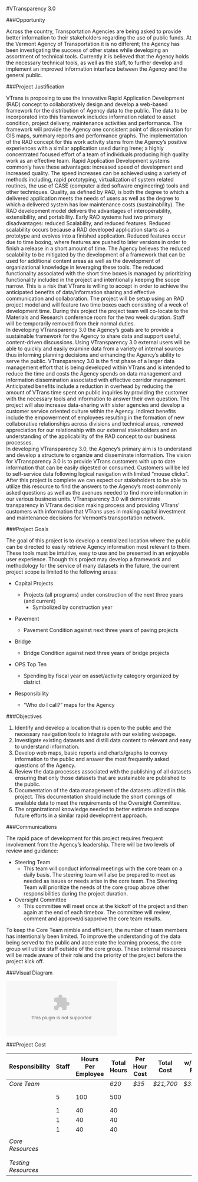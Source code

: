 #VTransparency 3.0

###Opportunity

Across the country, Transportation Agencies are being asked to provide better information to their stakeholders regarding the use of public funds.  At the Vermont Agency of Transportation it is no different; the Agency has been investigating the success of other states while developing an assortment of technical tools.  Currently it is believed that the Agency holds the necessary technical tools, as well as the staff, to further develop and implement an improved information interface between the Agency and the general public.  

###Project Justification

VTrans is proposing to use the innovative Rapid Application Development (RAD) concept to collaboratively design and develop a web-based framework for the distribution of Agency data to the public.  The data to be incorporated into this framework includes information related to asset condition, project delivery, maintenance activities and performance.  The framework will provide the Agency one consistent point of dissemination for GIS maps, summary reports and performance graphs.  The implementation of the RAD concept for this work activity stems from the Agency’s positive experiences with a similar application used during Irene; a highly concentrated focused effort of a team of individuals producing high quality work as an effective team. 
Rapid Application Development systems commonly have these advantages: increased speed of development and increased quality. The speed increases can be achieved using a variety of methods including, rapid prototyping, virtualization of system related routines, the use of CASE (computer aided software engineering) tools and other techniques. Quality, as defined by RAD, is both the degree to which a delivered application meets the needs of users as well as the degree to which a delivered system has low maintenance costs (sustainability). The RAD development model delivers the advantages of interoperability, extensibility, and portability. Early RAD systems had two primary disadvantages: reduced Scalability, and reduced features. Reduced scalability occurs because a RAD developed application starts as a prototype and evolves into a finished application. Reduced features occur due to time boxing, where features are pushed to later versions in order to finish a release in a short amount of time. The Agency believes the reduced scalability to be mitigated by the development of a framework that can be used for additional content areas as well as the development of organizational knowledge in leveraging these tools.  The reduced functionality associated with the short time boxes is managed by prioritizing functionality included in the project and intentionally keeping the scope narrow.  This is a risk that VTrans is willing to accept in order to achieve the anticipated benefits of data/information sharing and effective communication and collaboration. The project will be setup using an RAD project model and will feature two time boxes each consisting of a week of development time.  During this project the project team will co-locate to the Materials and Research conference room for the two week duration.  Staff will be temporarily removed from their normal duties.  
In developing VTransparency 3.0 the Agency’s goals are to provide a sustainable framework for the Agency to share data and support useful, content-driven discussions. Using VTransparency 3.0 external users will be able to quickly and easily examine data from a variety of internal sources thus informing planning decisions and enhancing the Agency’s ability to serve the public.  VTransparency 3.0 is the first phase of a larger data management effort that is being developed within VTrans and is intended to reduce the time and costs the Agency spends on data management and information dissemination associated with effective corridor management. Anticipated benefits include a reduction in overhead by reducing the amount of VTrans time spent on public inquiries by providing the customer with the necessary tools and information to answer their own question.  The project will also increase data-sharing with sister agencies and develop a customer service oriented culture within the Agency.   Indirect benefits include the empowerment of employees resulting in the formation of new collaborative relationships across divisions and technical areas, renewed appreciation for our relationship with our external stakeholders and an understanding of the applicability of the RAD concept to our business processes.  
In developing VTransparency 3.0, the Agency’s primary aim is to understand and develop a structure to organize and disseminate information.   The vision for VTransparency 3.0 is to provide VTrans customers with up to date information that can be easily digested or consumed. Customers will be led to self-service data following logical navigation with limited “mouse clicks”.  After this project is complete we can expect our stakeholders to be able to utilize this resource to find the answers to the Agency’s most commonly asked questions as well as the avenues needed to find more information in our various business units.  VTransparency 3.0 will demonstrate transparency in VTrans decision making process and providing VTrans’ customers with information that VTrans uses in making capital investment and maintenance decisions for Vermont’s transportation network.  

###Project Goals

The goal of this project is to develop a centralized location where the public can be directed to easily retrieve Agency information most relevant to them.  These tools must be intuitive, easy to use and be presented in an enjoyable user experience. Though this project may develop a framework and methodology for the service of many datasets in the future, the current project scope is limited to the following areas:

- Capital Projects
  - Projects (all programs) under construction of the next three years (and current)
    - Symbolized by construction year
- Pavement
  - Pavement Condition against next three years of paving projects

- Bridge
  - Bridge Condition against next three years of bridge projects
  
- OPS Top Ten
  - Spending by fiscal year on asset/activity category organized by district
  
- Responsibility
  - “Who do I call?” maps for the Agency
  
###Objectives

1.	Identify and develop a location that is open to the public and the necessary navigation tools to integrate with our existing webpage.
2.	Investigate existing datasets and distill data content to relevant and easy to understand information.
3.	Develop web maps, basic reports and charts/graphs to convey information to the public and answer the most frequently asked questions of the Agency.
4.	Review the data processes associated with the publishing of all datasets ensuring that only those datasets that are sustainable are published to the public.
5.	Documentation of the data management of the datasets utilized in this project.  This documentation should include the short comings of available data to meet the requirements of the Oversight Committee.
6.	The organizational knowledge needed to better estimate and scope future efforts in a similar rapid development approach.  

###Communications

The rapid pace of development for this project requires frequent involvement from the Agency’s leadership. There will be two levels of review and guidance:

- Steering Team
  - This team will conduct informal meetings with the core team on a daily basis.  The steering team will also be prepared to meet as needed as issues or needs arise in the core team.  The Steering Team will prioritize the needs of the core group above other responsibilities during the project duration.
- Oversight Committee
  - This committee will meet once at the kickoff of the project and then again at the end of each timebox.  The committee will review, comment and approve/disapprove the core team results.
  
To keep the Core Team nimble and efficient, the number of team members has intentionally been limited.  To improve the understanding of the data being served to the public and accelerate the learning process, the core group will utilize staff outside of the core group. These external resources will be made aware of their role and the priority of the project before the project kick off.  

###Visual Diagram

![diagram](github.com)

###Project Cost

| Responsibility | Staff | Hours Per Employee | Total Hours | Per Hour Cost | Total Cost | w/ Load Fac. | Explanation          |
|----------------|-------|--------------------|-------------|---------------|------------|--------------|----------------------|
| *Core Team*    |       |                    | *620*       | *$35*         |*$21,700*   |*$35,263*     |                      |
|                |5      |100                 |500          |               |            |              |5 empl, 2 wks @ 50h/wk|
|                |1      |40                  |40           |               |            |              |40h prep work         |
|                |1      |40                  |40           |               |            |              |40h follow-up         |
|                |1      |40                  |40           |               |            |              |Implementation/Rollout|
|                |       |                    |             |               |            |              |                      |
|*Core Resources* |       |                    |             |               |            |              |                      |
|                |       |                    |             |               |            |              |                      |
|                |       |                    |             |               |            |              |                      |
|*Testing Resources*|       |                    |             |               |            |              |                      |

